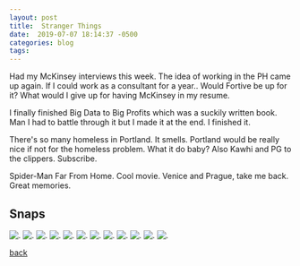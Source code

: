 ```yaml
---
layout: post
title:  Stranger Things
date:  2019-07-07 18:14:37 -0500
categories: blog 
tags: 
---
```


Had my McKinsey interviews this week. The idea of working in the PH came up again. If I could work as a consultant for a year.. Would Fortive be up for it? What would I give up for having McKinsey in my resume.

I finally finished Big Data to Big Profits which was a suckily written book. Man I had to battle through it but I made it at the end. I finished it.

There's so many homeless in Portland. It smells. Portland would be really nice if not for the homeless problem. What it do baby? Also Kawhi and PG to the clippers. Subscribe.

Spider-Man Far From Home. Cool movie. Venice and Prague, take me back. Great memories.

## Snaps

![](/assets/img/1907/20190701-missingyou.jpg ".")
![](/assets/img/1907/20190701-mybaby.jpg ".")
![](/assets/img/1907/20190701-ptown.jpg ".")
![](/assets/img/1907/20190701-timbers.jpg ".")
![](/assets/img/1907/20190701-timbersarmy.jpg ".")
![](/assets/img/1907/20190701-whitecrowd.jpg ".")
![](/assets/img/1907/20190702-cutie.jpg ".")
![](/assets/img/1907/20190703-andon.jpg ".")
![](/assets/img/1907/20190704-roadto5k.jpg ".")
![](/assets/img/1907/20190705-craving.jpg ".")
![](/assets/img/1907/20190705-goodnight.jpg ".")
![](/assets/img/1907/20190705-view.jpg ".")

[back](/blog)
